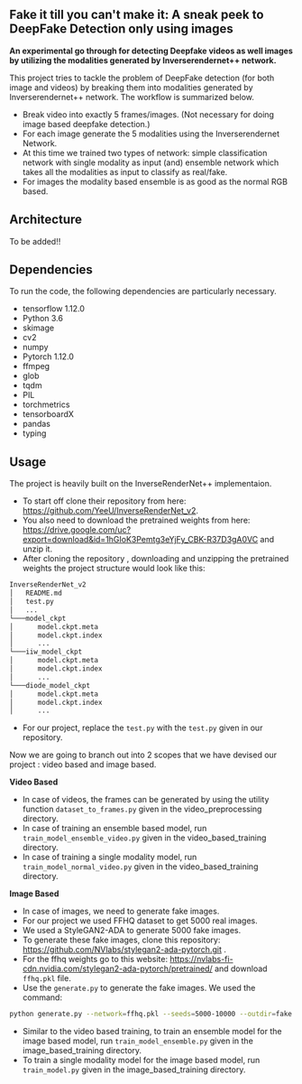 


## Fake it till you can't make it: A sneak peek to DeepFake Detection only using images ##



**An experimental go through for detecting Deepfake videos as well images by utilizing the modalities generated by Inverserendernet++ network.**

This project tries to tackle the problem of DeepFake detection (for both image and videos) by breaking them into modalities generated by Inverserendernet++ network. The workflow is summarized below.

- Break video into exactly 5 frames/images. (Not necessary for doing image based deepfake detection.)
- For each image generate the 5 modalities using the Inverserendernet Network.
- At this time we trained two types of network: simple classification network with single modality as input (and) ensemble network which takes all the modalities as input to classify as real/fake.
- For images the modality based ensemble is as good as the normal RGB based. 


## Architecture ##

To be added!!

## Dependencies ##

To run the code, the following dependencies are particularly necessary.
- tensorflow 1.12.0
- Python 3.6
- skimage
- cv2
- numpy
- Pytorch 1.12.0
- ffmpeg
- glob 
- tqdm
- PIL
- torchmetrics
- tensorboardX
- pandas
- typing

## Usage ##

The project is heavily built on the InverseRenderNet++ implementaion. 
- To start off clone their repository from here: https://github.com/YeeU/InverseRenderNet_v2. 
- You also need to download the pretrained weights from here: https://drive.google.com/uc?export=download&id=1hGIoK3Pemtg3eYjFy_CBK-R37D3gA0VC and unzip it. 
- After cloning the repository , downloading and unzipping the pretrained weights the project structure would look like this:
```bash
InverseRenderNet_v2
│   README.md
│   test.py    
│   ...
└───model_ckpt
│      model.ckpt.meta
│      model.ckpt.index
│      ...
└───iiw_model_ckpt
│      model.ckpt.meta
│      model.ckpt.index
│      ...
└───diode_model_ckpt
│      model.ckpt.meta
│      model.ckpt.index
│      ...
```
- For our project, replace the <code>test.py</code> with the <code>test.py</code> given in our repository.

Now we are going to branch out into 2 scopes that we have devised our project : video based and image based.

**Video Based**
- In case of videos, the frames can be generated by using the utility function <code>dataset_to_frames.py</code> given in the video_preprocessing directory. 
- In case of training an ensemble based model, run <code>train_model_ensemble_video.py</code> given in the video_based_training directory. 
- In case of training a single modality model, run <code>train_model_normal_video.py</code> given in the video_based_training directory. 

**Image Based**
- In case of images, we need to generate fake images. 
- For our project we used FFHQ dataset to get 5000 real images.
- We used a StyleGAN2-ADA to generate 5000 fake images.
- To generate these fake images, clone this repository: https://github.com/NVlabs/stylegan2-ada-pytorch.git .
- For the ffhq weights go to this website: https://nvlabs-fi-cdn.nvidia.com/stylegan2-ada-pytorch/pretrained/ and download <code>ffhq.pkl</code> file.  
- Use the <code>generate.py</code> to generate the fake images. We used the command: 
```bash
python generate.py --network=ffhq.pkl --seeds=5000-10000 --outdir=fake
```
- Similar to the video based training, to train an ensemble model for the image based model, run <code>train_model_ensemble.py</code> given in the image_based_training directory. 
- To train a single modality model for the image based model, run <code>train_model.py</code> given in the image_based_training directory. 
